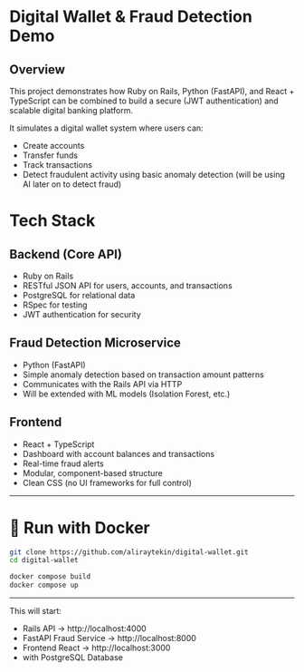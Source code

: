 # Digital Wallet & Fraud Detection Demo

## Overview

This project demonstrates how Ruby on Rails, Python (FastAPI), and React + TypeScript can be combined to build a secure (JWT authentication) and scalable digital banking platform.

It simulates a digital wallet system where users can:

- Create accounts
- Transfer funds
- Track transactions
- Detect fraudulent activity using basic anomaly detection (will be using AI later on to detect fraud)

# Tech Stack
## Backend (Core API)

- Ruby on Rails
- RESTful JSON API for users, accounts, and transactions
- PostgreSQL for relational data
- RSpec for testing
- JWT authentication for security

## Fraud Detection Microservice

- Python (FastAPI)
- Simple anomaly detection based on transaction amount patterns
- Communicates with the Rails API via HTTP
- Will be extended with ML models (Isolation Forest, etc.)

## Frontend

- React + TypeScript
- Dashboard with account balances and transactions
- Real-time fraud alerts
- Modular, component-based structure
- Clean CSS (no UI frameworks for full control)

---

# 🐳 Run with Docker

```bash
git clone https://github.com/aliraytekin/digital-wallet.git
cd digital-wallet

docker compose build
docker compose up
```

---


This will start:

- Rails API → http://localhost:4000
- FastAPI Fraud Service → http://localhost:8000
- Frontend React → http://localhost:3000 
- with PostgreSQL Database



